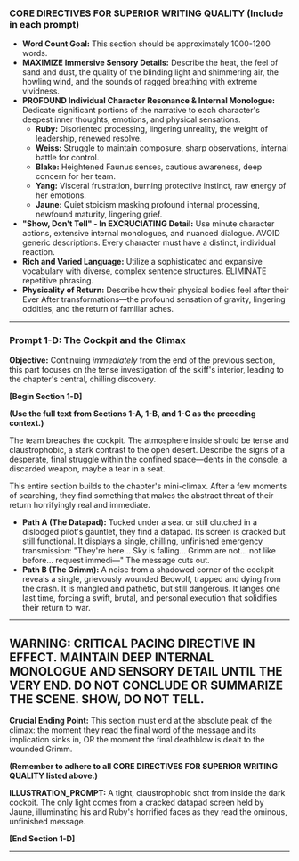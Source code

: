 ### **CORE DIRECTIVES FOR SUPERIOR WRITING QUALITY (Include in each prompt)**

* **Word Count Goal:** This section should be approximately 1000-1200 words.
* **MAXIMIZE Immersive Sensory Details:** Describe the heat, the feel of sand and dust, the quality of the blinding light and shimmering air, the howling wind, and the sounds of ragged breathing with extreme vividness.
* **PROFOUND Individual Character Resonance & Internal Monologue:** Dedicate significant portions of the narrative to each character's deepest inner thoughts, emotions, and physical sensations.
  * **Ruby:** Disoriented processing, lingering unreality, the weight of leadership, renewed resolve.
  * **Weiss:** Struggle to maintain composure, sharp observations, internal battle for control.
  * **Blake:** Heightened Faunus senses, cautious awareness, deep concern for her team.
  * **Yang:** Visceral frustration, burning protective instinct, raw energy of her emotions.
  * **Jaune:** Quiet stoicism masking profound internal processing, newfound maturity, lingering grief.
* **"Show, Don't Tell" - In EXCRUCIATING Detail:** Use minute character actions, extensive internal monologues, and nuanced dialogue. AVOID generic descriptions. Every character must have a distinct, individual reaction.
* **Rich and Varied Language:** Utilize a sophisticated and expansive vocabulary with diverse, complex sentence structures. ELIMINATE repetitive phrasing.
* **Physicality of Return:** Describe how their physical bodies feel after their Ever After transformations—the profound sensation of gravity, lingering oddities, and the return of familiar aches.

---

### **Prompt 1-D: The Cockpit and the Climax**

**Objective:** Continuing *immediately* from the end of the previous section, this part focuses on the tense investigation of the skiff's interior, leading to the chapter's central, chilling discovery.

**[Begin Section 1-D]**

**(Use the full text from Sections 1-A, 1-B, and 1-C as the preceding context.)**

The team breaches the cockpit. The atmosphere inside should be tense and claustrophobic, a stark contrast to the open desert. Describe the signs of a desperate, final struggle within the confined space—dents in the console, a discarded weapon, maybe a tear in a seat.

This entire section builds to the chapter's mini-climax. After a few moments of searching, they find something that makes the abstract threat of their return horrifyingly real and immediate.

* **Path A (The Datapad):** Tucked under a seat or still clutched in a dislodged pilot's gauntlet, they find a datapad. Its screen is cracked but still functional. It displays a single, chilling, unfinished emergency transmission: "They're here... Sky is falling... Grimm are not... not like before... request immedi—" The message cuts out.
* **Path B (The Grimm):** A noise from a shadowed corner of the cockpit reveals a single, grievously wounded Beowolf, trapped and dying from the crash. It is mangled and pathetic, but still dangerous. It langes one last time, forcing a swift, brutal, and personal execution that solidifies their return to war.



---
**WARNING: CRITICAL PACING DIRECTIVE IN EFFECT. MAINTAIN DEEP INTERNAL MONOLOGUE AND SENSORY DETAIL UNTIL THE VERY END. DO NOT CONCLUDE OR SUMMARIZE THE SCENE. SHOW, DO NOT TELL.**
---

**Crucial Ending Point:** This section must end at the absolute peak of the climax: the moment they read the final word of the message and its implication sinks in, OR the moment the final deathblow is dealt to the wounded Grimm.

**(Remember to adhere to all CORE DIRECTIVES FOR SUPERIOR WRITING QUALITY listed above.)**

**ILLUSTRATION_PROMPT:** A tight, claustrophobic shot from inside the dark cockpit. The only light comes from a cracked datapad screen held by Jaune, illuminating his and Ruby's horrified faces as they read the ominous, unfinished message.

**[End Section 1-D]**

---